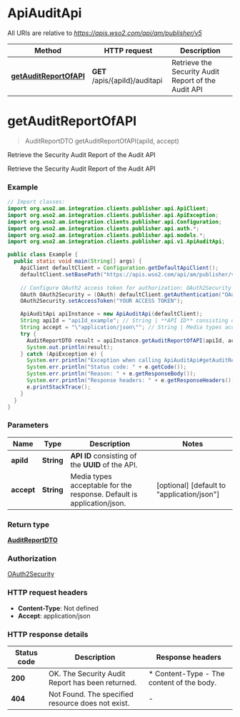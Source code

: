 # ApiAuditApi

All URIs are relative to *https://apis.wso2.com/api/am/publisher/v5*

Method | HTTP request | Description
------------- | ------------- | -------------
[**getAuditReportOfAPI**](ApiAuditApi.md#getAuditReportOfAPI) | **GET** /apis/{apiId}/auditapi | Retrieve the Security Audit Report of the Audit API


<a name="getAuditReportOfAPI"></a>
# **getAuditReportOfAPI**
> AuditReportDTO getAuditReportOfAPI(apiId, accept)

Retrieve the Security Audit Report of the Audit API

Retrieve the Security Audit Report of the Audit API 

### Example
```java
// Import classes:
import org.wso2.am.integration.clients.publisher.api.ApiClient;
import org.wso2.am.integration.clients.publisher.api.ApiException;
import org.wso2.am.integration.clients.publisher.api.Configuration;
import org.wso2.am.integration.clients.publisher.api.auth.*;
import org.wso2.am.integration.clients.publisher.api.models.*;
import org.wso2.am.integration.clients.publisher.api.v1.ApiAuditApi;

public class Example {
  public static void main(String[] args) {
    ApiClient defaultClient = Configuration.getDefaultApiClient();
    defaultClient.setBasePath("https://apis.wso2.com/api/am/publisher/v5");
    
    // Configure OAuth2 access token for authorization: OAuth2Security
    OAuth OAuth2Security = (OAuth) defaultClient.getAuthentication("OAuth2Security");
    OAuth2Security.setAccessToken("YOUR ACCESS TOKEN");

    ApiAuditApi apiInstance = new ApiAuditApi(defaultClient);
    String apiId = "apiId_example"; // String | **API ID** consisting of the **UUID** of the API. 
    String accept = "\"application/json\""; // String | Media types acceptable for the response. Default is application/json. 
    try {
      AuditReportDTO result = apiInstance.getAuditReportOfAPI(apiId, accept);
      System.out.println(result);
    } catch (ApiException e) {
      System.err.println("Exception when calling ApiAuditApi#getAuditReportOfAPI");
      System.err.println("Status code: " + e.getCode());
      System.err.println("Reason: " + e.getResponseBody());
      System.err.println("Response headers: " + e.getResponseHeaders());
      e.printStackTrace();
    }
  }
}
```

### Parameters

Name | Type | Description  | Notes
------------- | ------------- | ------------- | -------------
 **apiId** | **String**| **API ID** consisting of the **UUID** of the API.  |
 **accept** | **String**| Media types acceptable for the response. Default is application/json.  | [optional] [default to &quot;application/json&quot;]

### Return type

[**AuditReportDTO**](AuditReportDTO.md)

### Authorization

[OAuth2Security](../README.md#OAuth2Security)

### HTTP request headers

 - **Content-Type**: Not defined
 - **Accept**: application/json

### HTTP response details
| Status code | Description | Response headers |
|-------------|-------------|------------------|
**200** | OK. The Security Audit Report has been returned.  |  * Content-Type - The content of the body.  <br>  |
**404** | Not Found. The specified resource does not exist. |  -  |

